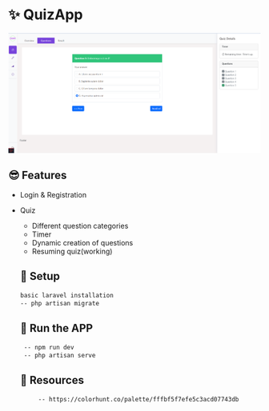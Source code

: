 # ✨ QuizApp
 
   ![StudentQuizQuestion](https://github.com/Carlozzzzz/Laravel9_Learning/blob/main/__practice_project/QuizApp/demo_img/student_quiz_question.png)
   
## 😎 Features
 - Login & Registration
 - Quiz
     - Different question categories
     - Timer
     - Dynamic creation of questions
     - Resuming quiz(working)

    ## :wrench: Setup
       basic laravel installation
       -- php artisan migrate
        
            
    ## :running: Run the APP
        -- npm run dev
        -- php artisan serve
   
    ## :briefcase: Resources
            -- https://colorhunt.co/palette/fffbf5f7efe5c3acd07743db
    
    
   
